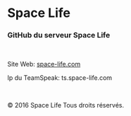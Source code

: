 <h1>Space Life</h1>
<h3>GitHub du serveur Space Life</h3>
<br>
<p>Site Web: <a href="http://www.space-life.com">space-life.com</a></p>
<p>Ip du TeamSpeak: ts.space-life.com</p>
<br>
<p>&copy; 2016 Space Life Tous droits réservés.</p>
